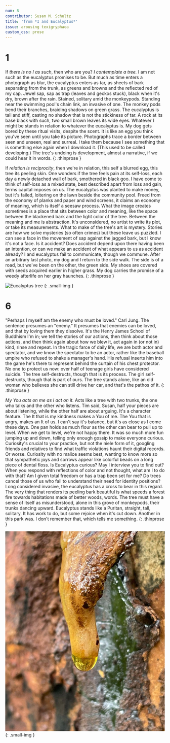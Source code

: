 ```yaml
---
num: 8
contributor: Susan M. Schultz
title: 'from *I and Eucalyptus*'
issue: arousing texigryphaea
custom_css: prose
---
```


# 1

If *there is no I as such*, then who are you? *I contemplate a tree.* I
am not such as the eucalyptus promises to be. But much as time enters a
photograph as blur, the eucalyptus enters as tar, as sheets of bark
separating from the trunk, as greens and browns and the reflected red of
my cap. Jewel sap, sap as trap (leaves and geckos stuck), black when
it's dry, brown after the rain. Stained, solitary amid the monkeypods.
Standing near the swimming pool's chain link, an invasive of one. The
monkey pods bend their branches, braiding shadows on green grass. The
eucalyptus is tall and stiff, casting no shadow that is not the
stickiness of tar. A rock at its base black with such, two small brown
leaves its wide eyes. Whatever I might be stands in relation to whatever
the eucalyptus is. My dog gets bored by these ritual visits, despite the
scent. It is like an egg you think you've seen until you take its
picture. Photographs trace a border between seen and unseen, real and
surreal. I take them because I see something that is something else
again when I download it. (This used to be called developing.) The
tree's undoing is development, almost a narrative, if we could hear it
in words.
{: .thinprose }

If *relation is reciprocity*, then we\'re in relation, this self a
blurred egg, this tree its peeling skin. One wonders if the tree feels
pain at its self-loss, each day a newly detached wall of bark, smothered
in black goo. I have come to think of self-loss as a mixed state, best
described apart from loss and gain, terms capital imposes on us. The
eucalyptus was planted to make money, but it's failed, loitering on the
lawn beside the community pool. Freed from the economy of planks and
paper and wind screens, it claims an economy of meaning, which is itself
a seesaw process. What the image creates sometimes is a place that sits
between color and meaning, like the space between the blackened bark and
the light color of the tree. Between the meaning and me is abstraction.
It's unconsidered, no artist to write its plot, or take its
measurements. What to make of the tree's art is mystery. Stories are how
we solve mysteries (so often crimes) but these leave us puzzled. I can
see a face in the movement of sap against the jagged bark, but I know
it's not a face. Is it accident? Does accident depend upon there having
been an intention, or can we make an accident of what appears to us as
accident already? I and eucalyptus fail to communicate, though we
commune. After an arbitrary last photo, my dog and I return to the side
walk. The side is of a road, but we've been on the other, the green
side. My shoes are covered with seeds acquired earlier in higher grass.
My dog carries the promise of a weedy afterlife on her gray haunches.
{: .thinprose }

![Eucalyptus tree](/assets/images/schultz-001.png)
{: .small-img }

# 6

"Perhaps I myself am the enemy who must be loved." Carl Jung. The
sentence presumes an "enemy." It presumes that enemies can be
loved, and that by loving them they dissolve. It's the Henry
James School of Buddhism I'm in; we tell the stories of our
actions, then think about those actions, and then think again
about how we blew it, act again in (or not in) kind, rinse and
repeat. In the tragic farce of daily life, we are both actor and
spectator, and we know the spectator to be an actor, rather like
the baseball umpire who refused to shake a manager's hand. His
refusal inserts him into the game he's there to represent behind
the curtain of his chest protector. No one to protect us now:
over half of teenage girls have considered suicide. The tree
self-destructs, though that is its process. The girl
self-destructs, though that is part of ours. The tree stands
alone, like an old woman who believes she can still drive her
car, and that's the pathos of it.
{: .thinprose }

*My You acts on me as I act on it.* Acts like a tree with two trunks,
the one who talks and the other who listens. Tim said, Susan, half your
pieces are about listening, while the other half are about arguing. It's
a character feature. The It that is my kindness makes a You of me. The
You that is angry, makes an It of us. I can't say it's balance, but it's
as close as I come these days. One pan holds as much flour as the other
can bear to pull up to level. When we get to level, we're not happy
there. It was so much more fun jumping up and down, telling only enough
gossip to make everyone curious. Curiosity's crucial to your practice,
but not the niele form of it, googling friends and relatives to find
what traffic violations haunt their digital records. Or worse. Curiosity
with no malice seems best, wanting to know more so that sympathetic joys
and sorrows appear like colorful beads on a long piece of dental floss.
Is Eucalyptus curious? May I interview you to find out? When you respond
with reflections of color and not thought, what am I to do with that? Am
I given total freedom or has a trap been set for me? Do trees cancel
those of us who fail to understand their need for identity positions?
Long considered invasive, the eucalyptus has a cross to bear in this
regard. The very thing that renders its peeling bark beautiful is what
speeds a forest fire towards habitations made of better woods, words.
The tree must have a sense of itself as misunderstood, alone in this
grove of monkeypods, their trunks dancing upward. Eucalyptus stands like
a Puritan, straight, tall, solitary. It has work to do, but some rejoice
when it's cut down. Another in this park was. I don't remember that,
which tells me something.
{: .thinprose }

![Eucalyptus tree](/assets/images/schultz-002.png)
{: .small-img }

